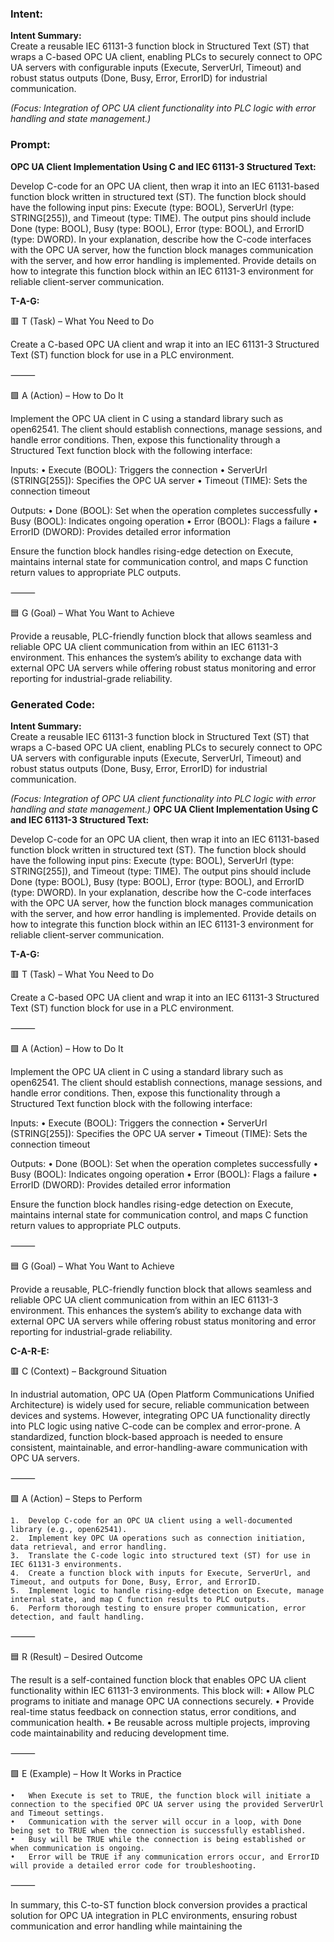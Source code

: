 ### Intent:
**Intent Summary:**  
Create a reusable IEC 61131-3 function block in Structured Text (ST) that wraps a C-based OPC UA client, enabling PLCs to securely connect to OPC UA servers with configurable inputs (Execute, ServerUrl, Timeout) and robust status outputs (Done, Busy, Error, ErrorID) for industrial communication.  

*(Focus: Integration of OPC UA client functionality into PLC logic with error handling and state management.)*

### Prompt:
**OPC UA Client Implementation Using C and IEC 61131-3 Structured Text:**

Develop C-code for an OPC UA client, then wrap it into an IEC 61131-based function block written in structured text (ST). The function block should have the following input pins: Execute (type: BOOL), ServerUrl (type: STRING[255]), and Timeout (type: TIME). The output pins should include Done (type: BOOL), Busy (type: BOOL), Error (type: BOOL), and ErrorID (type: DWORD). In your explanation, describe how the C-code interfaces with the OPC UA server, how the function block manages communication with the server, and how error handling is implemented. Provide details on how to integrate this function block within an IEC 61131-3 environment for reliable client-server communication.

**T-A-G:**

🟥 T (Task) – What You Need to Do

Create a C-based OPC UA client and wrap it into an IEC 61131-3 Structured Text (ST) function block for use in a PLC environment.

⸻

🟩 A (Action) – How to Do It

Implement the OPC UA client in C using a standard library such as open62541. The client should establish connections, manage sessions, and handle error conditions. Then, expose this functionality through a Structured Text function block with the following interface:

Inputs:
	•	Execute (BOOL): Triggers the connection
	•	ServerUrl (STRING[255]): Specifies the OPC UA server
	•	Timeout (TIME): Sets the connection timeout

Outputs:
	•	Done (BOOL): Set when the operation completes successfully
	•	Busy (BOOL): Indicates ongoing operation
	•	Error (BOOL): Flags a failure
	•	ErrorID (DWORD): Provides detailed error information

Ensure the function block handles rising-edge detection on Execute, maintains internal state for communication control, and maps C function return values to appropriate PLC outputs.

⸻

🟦 G (Goal) – What You Want to Achieve

Provide a reusable, PLC-friendly function block that allows seamless and reliable OPC UA client communication from within an IEC 61131-3 environment. This enhances the system’s ability to exchange data with external OPC UA servers while offering robust status monitoring and error reporting for industrial-grade reliability.

### Generated Code:
**Intent Summary:**  
Create a reusable IEC 61131-3 function block in Structured Text (ST) that wraps a C-based OPC UA client, enabling PLCs to securely connect to OPC UA servers with configurable inputs (Execute, ServerUrl, Timeout) and robust status outputs (Done, Busy, Error, ErrorID) for industrial communication.  

*(Focus: Integration of OPC UA client functionality into PLC logic with error handling and state management.)*
**OPC UA Client Implementation Using C and IEC 61131-3 Structured Text:**

Develop C-code for an OPC UA client, then wrap it into an IEC 61131-based function block written in structured text (ST). The function block should have the following input pins: Execute (type: BOOL), ServerUrl (type: STRING[255]), and Timeout (type: TIME). The output pins should include Done (type: BOOL), Busy (type: BOOL), Error (type: BOOL), and ErrorID (type: DWORD). In your explanation, describe how the C-code interfaces with the OPC UA server, how the function block manages communication with the server, and how error handling is implemented. Provide details on how to integrate this function block within an IEC 61131-3 environment for reliable client-server communication.

**T-A-G:**

🟥 T (Task) – What You Need to Do

Create a C-based OPC UA client and wrap it into an IEC 61131-3 Structured Text (ST) function block for use in a PLC environment.

⸻

🟩 A (Action) – How to Do It

Implement the OPC UA client in C using a standard library such as open62541. The client should establish connections, manage sessions, and handle error conditions. Then, expose this functionality through a Structured Text function block with the following interface:

Inputs:
	•	Execute (BOOL): Triggers the connection
	•	ServerUrl (STRING[255]): Specifies the OPC UA server
	•	Timeout (TIME): Sets the connection timeout

Outputs:
	•	Done (BOOL): Set when the operation completes successfully
	•	Busy (BOOL): Indicates ongoing operation
	•	Error (BOOL): Flags a failure
	•	ErrorID (DWORD): Provides detailed error information

Ensure the function block handles rising-edge detection on Execute, maintains internal state for communication control, and maps C function return values to appropriate PLC outputs.

⸻

🟦 G (Goal) – What You Want to Achieve

Provide a reusable, PLC-friendly function block that allows seamless and reliable OPC UA client communication from within an IEC 61131-3 environment. This enhances the system’s ability to exchange data with external OPC UA servers while offering robust status monitoring and error reporting for industrial-grade reliability.  

**C-A-R-E:**

🟥 C (Context) – Background Situation

In industrial automation, OPC UA (Open Platform Communications Unified Architecture) is widely used for secure, reliable communication between devices and systems. However, integrating OPC UA functionality directly into PLC logic using native C-code can be complex and error-prone. A standardized, function block-based approach is needed to ensure consistent, maintainable, and error-handling-aware communication with OPC UA servers.

⸻

🟩 A (Action) – Steps to Perform

	1.	Develop C-code for an OPC UA client using a well-documented library (e.g., open62541).
	2.	Implement key OPC UA operations such as connection initiation, data retrieval, and error handling.
	3.	Translate the C-code logic into structured text (ST) for use in IEC 61131-3 environments.
	4.	Create a function block with inputs for Execute, ServerUrl, and Timeout, and outputs for Done, Busy, Error, and ErrorID.
	5.	Implement logic to handle rising-edge detection on Execute, manage internal state, and map C function results to PLC outputs.
	6.	Perform thorough testing to ensure proper communication, error detection, and fault handling.

⸻

🟦 R (Result) – Desired Outcome

The result is a self-contained function block that enables OPC UA client functionality within IEC 61131-3 environments. This block will:
	•	Allow PLC programs to initiate and manage OPC UA connections securely.
	•	Provide real-time status feedback on connection status, error conditions, and communication health.
	•	Be reusable across multiple projects, improving code maintainability and reducing development time.

⸻

🟩 E (Example) – How It Works in Practice

	•	When Execute is set to TRUE, the function block will initiate a connection to the specified OPC UA server using the provided ServerUrl and Timeout settings.
	•	Communication with the server will occur in a loop, with Done being set to TRUE when the connection is successfully established.
	•	Busy will be TRUE while the connection is being established or when communication is ongoing.
	•	Error will be TRUE if any communication errors occur, and ErrorID will provide a detailed error code for troubleshooting.

⸻

In summary, this C-to-ST function block conversion provides a practical solution for OPC UA integration in PLC environments, ensuring robust communication and error handling while maintaining the
